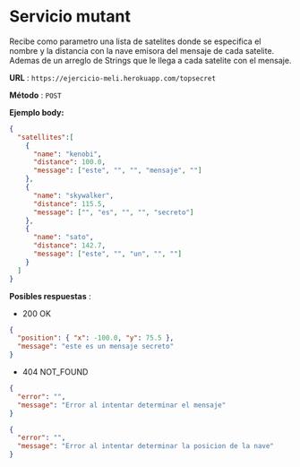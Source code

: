 # Servicio mutant

Recibe como parametro una lista de satelites donde se especifica el nombre y la distancia con la nave emisora del mensaje de cada satelite. Ademas de un arreglo de Strings que le llega a cada satelite con el mensaje.

**URL** : `https://ejercicio-meli.herokuapp.com/topsecret`

**Método** : `POST`

**Ejemplo body:**
```json
{
  "satellites":[
    {
      "name": "kenobi",
      "distance": 100.0,
      "message": ["este", "", "", "mensaje", ""]
    },
    {
      "name": "skywalker",
      "distance": 115.5,
      "message": ["", "es", "", "", "secreto"]
    },
    {
      "name": "sato",
      "distance": 142.7,
      "message": ["este", "", "un", "", ""]
    }
  ]
}
```

**Posibles respuestas** :

- 200 OK
```json
{
  "position": { "x": -100.0, "y": 75.5 },
  "message": "este es un mensaje secreto"
}
```
- 404 NOT_FOUND
```json
{
  "error": "",
  "message": "Error al intentar determinar el mensaje"
}
```

```json
{
  "error": "",
  "message": "Error al intentar determinar la posicion de la nave"
}
```

